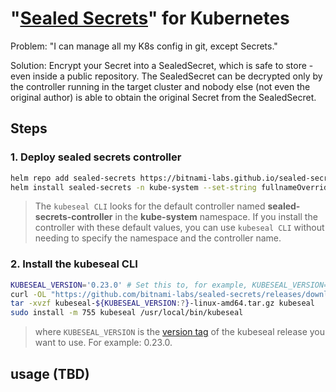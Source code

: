 # "[Sealed Secrets](https://github.com/bitnami-labs/sealed-secrets)" for Kubernetes


Problem: "I can manage all my K8s config in git, except Secrets."

Solution: Encrypt your Secret into a SealedSecret, which is safe to store - even inside a public repository. The SealedSecret can be decrypted only by the controller running in the target cluster and nobody else (not even the original author) is able to obtain the original Secret from the SealedSecret.

## Steps

### 1. Deploy sealed secrets controller

```bash
helm repo add sealed-secrets https://bitnami-labs.github.io/sealed-secrets
helm install sealed-secrets -n kube-system --set-string fullnameOverride=sealed-secrets-controller sealed-secrets/sealed-secrets
```
> The `kubeseal CLI` looks for the default controller named **sealed-secrets-controller** in the **kube-system** namespace.
> If you install the controller with these default values, you can use `kubeseal CLI` without needing to specify the namespace and the controller name.

### 2. Install the kubeseal CLI

```bash
KUBESEAL_VERSION='0.23.0' # Set this to, for example, KUBESEAL_VERSION='0.23.0'
curl -OL "https://github.com/bitnami-labs/sealed-secrets/releases/download/v${KUBESEAL_VERSION:?}/kubeseal-${KUBESEAL_VERSION:?}-linux-amd64.tar.gz"
tar -xvzf kubeseal-${KUBESEAL_VERSION:?}-linux-amd64.tar.gz kubeseal
sudo install -m 755 kubeseal /usr/local/bin/kubeseal
```
>where `KUBESEAL_VERSION` is the [version tag](https://github.com/bitnami-labs/sealed-secrets/tags) of the kubeseal release you want to use. For example: 0.23.0.

## usage (TBD)
